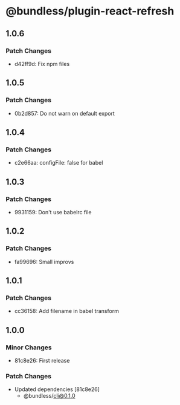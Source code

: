 # @bundless/plugin-react-refresh

## 1.0.6

### Patch Changes

-   d42ff9d: Fix npm files

## 1.0.5

### Patch Changes

-   0b2d857: Do not warn on default export

## 1.0.4

### Patch Changes

-   c2e66aa: configFile: false for babel

## 1.0.3

### Patch Changes

-   9931159: Don't use babelrc file

## 1.0.2

### Patch Changes

-   fa99696: Small improvs

## 1.0.1

### Patch Changes

-   cc36158: Add filename in babel transform

## 1.0.0

### Minor Changes

-   81c8e26: First release

### Patch Changes

-   Updated dependencies [81c8e26]
    -   @bundless/cli@0.1.0
